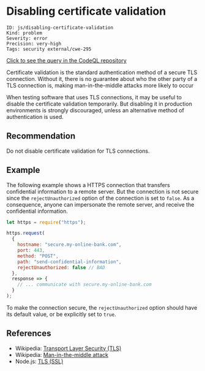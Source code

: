 # Disabling certificate validation

```
ID: js/disabling-certificate-validation
Kind: problem
Severity: error
Precision: very-high
Tags: security external/cwe-295

```
[Click to see the query in the CodeQL repository](https://github.com/github/codeql/tree/main/javascript/ql/src/Security/CWE-295/DisablingCertificateValidation.ql)

Certificate validation is the standard authentication method of a secure TLS connection. Without it, there is no guarantee about who the other party of a TLS connection is, making man-in-the-middle attacks more likely to occur

When testing software that uses TLS connections, it may be useful to disable the certificate validation temporarily. But disabling it in production environments is strongly discouraged, unless an alternative method of authentication is used.


## Recommendation
Do not disable certificate validation for TLS connections.


## Example
The following example shows a HTTPS connection that transfers confidential information to a remote server. But the connection is not secure since the `rejectUnauthorized` option of the connection is set to `false`. As a consequence, anyone can impersonate the remote server, and receive the confidential information.


```javascript
let https = require("https");

https.request(
  {
    hostname: "secure.my-online-bank.com",
    port: 443,
    method: "POST",
    path: "send-confidential-information",
    rejectUnauthorized: false // BAD
  },
  response => {
    // ... communicate with secure.my-online-bank.com
  }
);

```
To make the connection secure, the `rejectUnauthorized` option should have its default value, or be explicitly set to `true`.


## References
* Wikipedia: [Transport Layer Security (TLS)](https://en.wikipedia.org/wiki/Transport_Layer_Security)
* Wikipedia: [Man-in-the-middle attack](https://en.wikipedia.org/wiki/Man-in-the-middle_attack)
* Node.js: [TLS (SSL)](https://nodejs.org/api/tls.html)